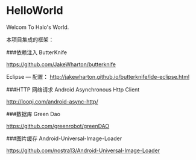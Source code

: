 # HelloWorld
Welcom To Halo's World.

本项目集成的框架：

###依赖注入 ButterKnife

https://github.com/JakeWharton/butterknife

Eclipse — 配置： http://jakewharton.github.io/butterknife/ide-eclipse.html

###HTTP 网络请求 Android Asynchronous Http Client

http://loopj.com/android-async-http/

###数据库 Green Dao

https://github.com/greenrobot/greenDAO

###图片缓存 Android-Universal-Image-Loader

https://github.com/nostra13/Android-Universal-Image-Loader
